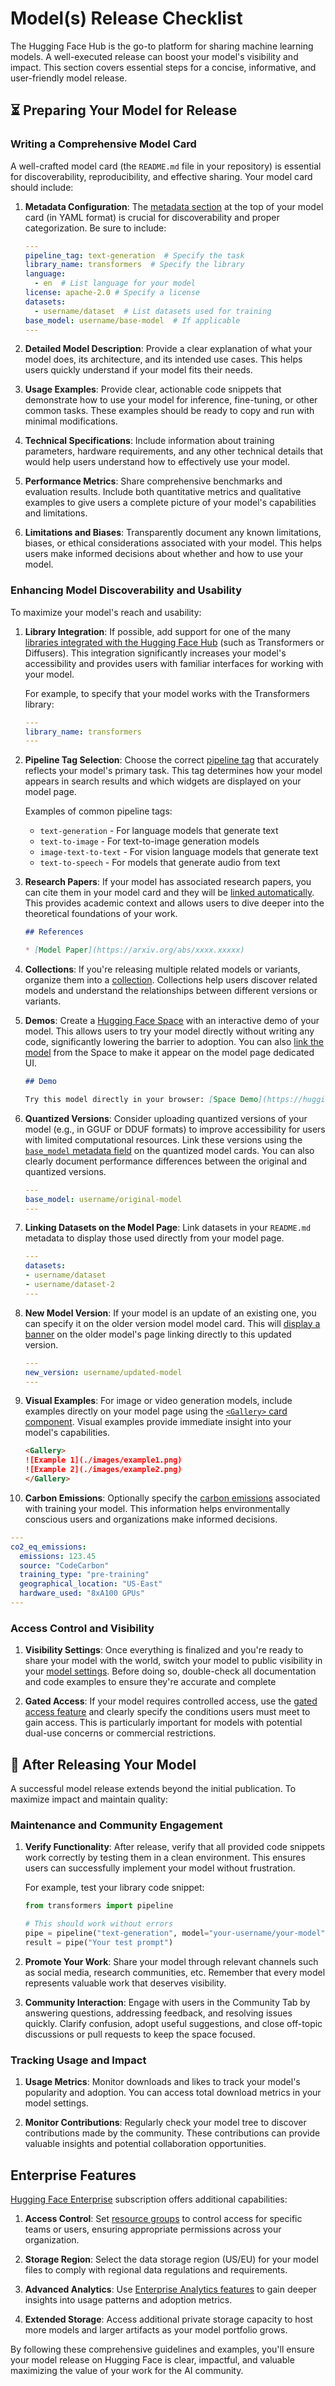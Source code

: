 # Model(s) Release Checklist

The Hugging Face Hub is the go-to platform for sharing machine learning models. A well-executed release can boost your model's visibility and impact. This section covers essential steps for a concise, informative, and user-friendly model release.

## ⏳ Preparing Your Model for Release

### Writing a Comprehensive Model Card

A well-crafted model card (the ```README.md``` file in your repository) is essential for discoverability, reproducibility, and effective sharing. Your model card should include:

1. **Metadata Configuration**: The [metadata section](https://huggingface.co/docs/hub/model-cards#model-card-metadata) at the top of your model card (in YAML format) is crucial for discoverability and proper categorization. Be sure to include:
   ```yaml
   ---
   pipeline_tag: text-generation  # Specify the task
   library_name: transformers  # Specify the library
   language:
     - en  # List language for your model
   license: apache-2.0 # Specify a license
   datasets:
     - username/dataset  # List datasets used for training
   base_model: username/base-model  # If applicable
   ---
   ```

2. **Detailed Model Description**: Provide a clear explanation of what your model does, its architecture, and its intended use cases. This helps users quickly understand if your model fits their needs.

3. **Usage Examples**: Provide clear, actionable code snippets that demonstrate how to use your model for inference, fine-tuning, or other common tasks. These examples should be ready to copy and run with minimal modifications.

4. **Technical Specifications**: Include information about training parameters, hardware requirements, and any other technical details that would help users understand how to effectively use your model.

5. **Performance Metrics**: Share comprehensive benchmarks and evaluation results. Include both quantitative metrics and qualitative examples to give users a complete picture of your model's capabilities and limitations.

6. **Limitations and Biases**: Transparently document any known limitations, biases, or ethical considerations associated with your model. This helps users make informed decisions about whether and how to use your model.


### Enhancing Model Discoverability and Usability

To maximize your model's reach and usability:

1. **Library Integration**: If possible, add support for one of the many [libraries integrated with the Hugging Face Hub](https://huggingface.co/docs/hub/models-libraries) (such as Transformers or Diffusers). This integration significantly increases your model's accessibility and provides users with familiar interfaces for working with your model.

   For example, to specify that your model works with the Transformers library:
   ```yaml
   ---
   library_name: transformers
   ---
   ```

2. **Pipeline Tag Selection**: Choose the correct [pipeline tag](https://huggingface.co/docs/hub/model-cards#specifying-a-task-pipeline_tag) that accurately reflects your model's primary task. This tag determines how your model appears in search results and which widgets are displayed on your model page.

   Examples of common pipeline tags:
   - `text-generation` - For language models that generate text
   - `text-to-image` - For text-to-image generation models
   - `image-text-to-text` - For vision language models that generate text
   - `text-to-speech` - For models that generate audio from text

3. **Research Papers**: If your model has associated research papers, you can cite them in your model card and they will be [linked automatically](https://huggingface.co/docs/hub/model-cards#linking-a-paper). This provides academic context and allows users to dive deeper into the theoretical foundations of your work.

   ```markdown
   ## References
   
   * [Model Paper](https://arxiv.org/abs/xxxx.xxxxx)
   ```

4. **Collections**: If you're releasing multiple related models or variants, organize them into a [collection](https://huggingface.co/docs/hub/collections). Collections help users discover related models and understand the relationships between different versions or variants.

5. **Demos**: Create a [Hugging Face Space](https://huggingface.co/docs/hub/spaces) with an interactive demo of your model. This allows users to try your model directly without writing any code, significantly lowering the barrier to adoption. You can also [link the model](https://huggingface.co/docs/hub/spaces-config-reference) from the Space to make it appear on the model page dedicated UI.

   ```markdown
   ## Demo
   
   Try this model directly in your browser: [Space Demo](https://huggingface.co/spaces/username/model-demo)
   ```

6. **Quantized Versions**: Consider uploading quantized versions of your model (e.g., in GGUF or DDUF formats) to improve accessibility for users with limited computational resources. Link these versions using the [`base_model` metadata field](https://huggingface.co/docs/hub/model-cards#specifying-a-base-model) on the quantized model cards. You can also clearly document performance differences between the original and quantized versions.

   ```yaml
   ---
   base_model: username/original-model
   ---
   ```

7. **Linking Datasets on the Model Page**: Link datasets in your ```README.md``` metadata to display those used directly from your model page.

   ```yaml
   ---
   datasets:
   - username/dataset
   - username/dataset-2
   ---
   ```

8. **New Model Version**: If your model is an update of an existing one, you can specify it on the older version model model card. This will [display a banner](https://huggingface.co/docs/hub/en/model-cards#specifying-a-new-version) on the older model's page linking directly to this updated version.

   ```yaml
   ---
   new_version: username/updated-model
   ---
   ```

9. **Visual Examples**: For image or video generation models, include examples directly on your model page using the [`<Gallery>` card component](https://huggingface.co/docs/hub/en/model-cards-components#the-gallery-component). Visual examples provide immediate insight into your model's capabilities.

   ```markdown
   <Gallery>
   ![Example 1](./images/example1.png)
   ![Example 2](./images/example2.png)
   </Gallery>
   ```

10. **Carbon Emissions**: Optionally specify the [carbon emissions](https://huggingface.co/docs/hub/model-cards-co2) associated with training your model. This information helps environmentally conscious users and organizations make informed decisions.

   ```yaml
   ---
   co2_eq_emissions:
     emissions: 123.45
     source: "CodeCarbon"
     training_type: "pre-training"
     geographical_location: "US-East"
     hardware_used: "8xA100 GPUs"
   ---
   ```

### Access Control and Visibility

1. **Visibility Settings**: Once everything is finalized and you're ready to share your model with the world, switch your model to public visibility in your [model settings](https://huggingface.co/docs/hub/repositories-settings). Before doing so, double-check all documentation and code examples to ensure they're accurate and complete

2. **Gated Access**: If your model requires controlled access, use the [gated access feature](https://huggingface.co/docs/hub/models-gated) and clearly specify the conditions users must meet to gain access. This is particularly important for models with potential dual-use concerns or commercial restrictions.

## 🏁 After Releasing Your Model

A successful model release extends beyond the initial publication. To maximize impact and maintain quality:

### Maintenance and Community Engagement

1. **Verify Functionality**: After release, verify that all provided code snippets work correctly by testing them in a clean environment. This ensures users can successfully implement your model without frustration.

   For example, test your library code snippet:
   ```python
   from transformers import pipeline

   # This should work without errors
   pipe = pipeline("text-generation", model="your-username/your-model")
   result = pipe("Your test prompt")
   ```

2. **Promote Your Work**: Share your model through relevant channels such as social media, research communities, etc. Remember that every model represents valuable work that deserves visibility.

3. **Community Interaction**: Engage with users in the Community Tab by answering questions, addressing feedback, and resolving issues quickly. Clarify confusion, adopt useful suggestions, and close off-topic discussions or pull requests to keep the space focused.

### Tracking Usage and Impact

1. **Usage Metrics**: Monitor downloads and likes to track your model's popularity and adoption. You can access total download metrics in your model settings.

2. **Monitor Contributions**: Regularly check your model tree to discover contributions made by the community. These contributions can provide valuable insights and potential collaboration opportunities.

## Enterprise Features

[Hugging Face Enterprise](https://huggingface.co/enterprise) subscription offers additional capabilities:

1. **Access Control**: Set [resource groups](https://huggingface.co/docs/hub/security-resource-groups) to control access for specific teams or users, ensuring appropriate permissions across your organization.

2. **Storage Region**: Select the data storage region (US/EU) for your model files to comply with regional data regulations and requirements.

3. **Advanced Analytics**: Use [Enterprise Analytics features](https://huggingface.co/docs/hub/enterprise-hub-analytics) to gain deeper insights into usage patterns and adoption metrics.

4. **Extended Storage**: Access additional private storage capacity to host more models and larger artifacts as your model portfolio grows.

By following these comprehensive guidelines and examples, you'll ensure your model release on Hugging Face is clear, impactful, and valuable maximizing the value of your work for the AI community.
